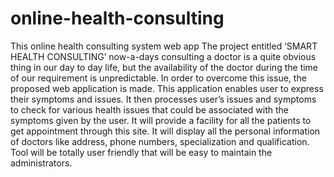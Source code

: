 # online-health-consulting
This online health consulting system web app
The project entitled ‘SMART HEALTH CONSULTING’ now-a-days consulting a doctor is a quite obvious thing in our day to day life, but the availability of the doctor during the time of our requirement is unpredictable. In order to overcome this issue, the proposed web application is made. 
This application enables user to express their symptoms and issues. It then processes user’s issues and symptoms to check for various health issues that could be associated with the symptoms given by the user. It will provide a facility for all the patients to get appointment through this site. 
It will display all the personal information of doctors like address, phone numbers, specialization and qualification. 
Tool will be totally user friendly that will be easy to maintain the administrators.

